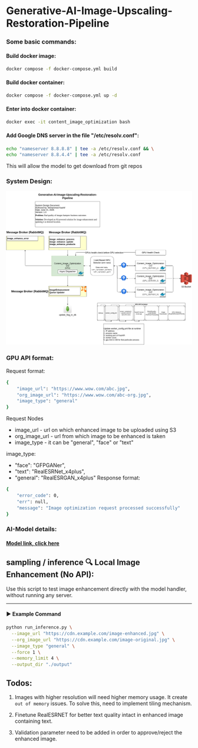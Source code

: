 # Generative-AI-Image-Upscaling-Restoration-Pipeline

### Some basic commands:
#### Build docker image:
```bash
docker compose -f docker-compose.yml build
```
#### Build docker container:
```bash
docker compose -f docker-compose.yml up -d 
```

#### Enter into docker container:
```bash
docker exec -it content_image_optimization bash
```
#### Add Google DNS server in the file "/etc/resolv.conf":
```bash
echo "nameserver 8.8.8.8" | tee -a /etc/resolv.conf && \
echo "nameserver 8.8.4.4" | tee -a /etc/resolv.conf
```
This will allow the model to get download from git repos
### System Design:
![System Design](./systemDesign.png)

### GPU API format:
Request format:
```bash
{
    "image_url": "https://www.wow.com/abc.jpg",
    "org_image_url": "https://www.wow.com/abc-org.jpg",
    "image_type": "general"
}
```
Request Nodes
- image_url - url on which enhanced image to be uploaded using S3
- org_image_url - url from which image to be enhanced is taken
- image_type - it can be "general", "face" or "text"

image_type:

* "face": "GFPGANer",
* "text": "RealESRNet_x4plus",
* "general": "RealESRGAN_x4plus"
Response format:
```bash
{
    "error_code": 0,
    "err": null,
    "message": "Image optimization request processed successfully"
}
```

### AI-Model details:

#### [Model link, click here](./modelReadme.md)

## sampling / inference 🔍 Local Image Enhancement (No API):

Use this script to test image enhancement directly with the model handler, without running any server.

---

#### ▶️ Example Command

```bash
python run_inference.py \
  --image_url "https://cdn.example.com/image-enhanced.jpg" \
  --org_image_url "https://cdn.example.com/image-original.jpg" \
  --image_type "general" \
  --force 1 \
  --memory_limit 4 \
  --output_dir "./output"
```

## Todos:
1. Images with higher resolution will need higher memory usage. It create `out of memory` issues. To solve this, need to implement tiling mechanism. 

2. Finetune RealESRNET for better text quality intact in enhanced image containing text.

3. Validation parameter need to be added in order to approve/reject the enhanced image.
